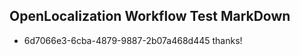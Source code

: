 ## OpenLocalization Workflow Test MarkDown
* 6d7066e3-6cba-4879-9887-2b07a468d445 
thanks!<!--HONumber=Mar16_HO2-->
